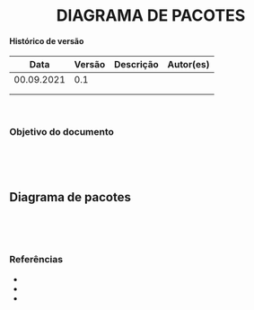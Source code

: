 # <center> DIAGRAMA DE PACOTES

#### Histórico de versão<br>

|      Data      | Versão | Descrição | Autor(es)|
| -------------- | --------- | --------- | -------- |
| 00.09.2021 |    0.1    | | |
| | | | |
| | | | |

<br>

### Objetivo do documento

<div align="justify">

<br>

<br></div>

## Diagrama de pacotes

<div align="justify">

<br>

<br></div>

### Referências
- 
- 
- 

